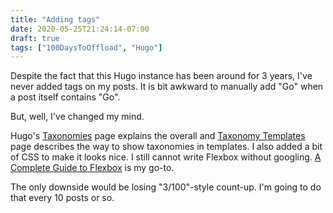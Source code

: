 ```yaml
---
title: "Adding tags"
date: 2020-05-25T21:24:14-07:00
draft: true
tags: ["100DaysToOffload", "Hugo"]
---
```

Despite the fact that this Hugo instance has been around for 3 years, I've never added tags on my posts. It is bit awkward to manually add "Go" when a post itself contains "Go".

But, well, I've changed my mind.

Hugo's [Taxonomies](https://gohugo.io/content-management/taxonomies/) page explains the overall and [Taxonomy Templates](https://gohugo.io/templates/taxonomy-templates/) page describes the way to show taxonomies in templates. I also added a bit of CSS to make it looks nice. I still cannot write Flexbox without googling. [A Complete Guide to Flexbox](https://css-tricks.com/snippets/css/a-guide-to-flexbox/) is my go-to.

The only downside would be losing "3/100"-style count-up. I'm going to do that every 10 posts or so.

